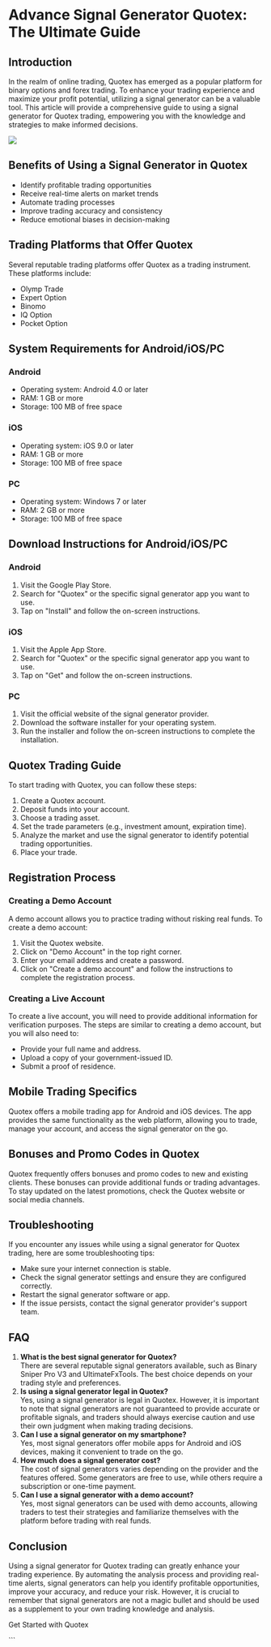 # Advance Signal Generator Quotex: The Ultimate Guide

## Introduction

In the realm of online trading, Quotex has emerged as a popular platform
for binary options and forex trading. To enhance your trading experience
and maximize your profit potential, utilizing a signal generator can be
a valuable tool. This article will provide a comprehensive guide to
using a signal generator for Quotex trading, empowering you with the
knowledge and strategies to make informed decisions.

[![](https://static.quotex.io/files/4_en/300_250.jpg)](https://traff.sbs/brokerqxlid)

## Benefits of Using a Signal Generator in Quotex

-   Identify profitable trading opportunities
-   Receive real-time alerts on market trends
-   Automate trading processes
-   Improve trading accuracy and consistency
-   Reduce emotional biases in decision-making

## Trading Platforms that Offer Quotex

Several reputable trading platforms offer Quotex as a trading
instrument. These platforms include:

-   Olymp Trade
-   Expert Option
-   Binomo
-   IQ Option
-   Pocket Option

## System Requirements for Android/iOS/PC

### Android

-   Operating system: Android 4.0 or later
-   RAM: 1 GB or more
-   Storage: 100 MB of free space

### iOS

-   Operating system: iOS 9.0 or later
-   RAM: 1 GB or more
-   Storage: 100 MB of free space

### PC

-   Operating system: Windows 7 or later
-   RAM: 2 GB or more
-   Storage: 100 MB of free space

## Download Instructions for Android/iOS/PC

### Android

1.  Visit the Google Play Store.
2.  Search for "Quotex" or the specific signal generator app you
    want to use.
3.  Tap on "Install" and follow the on-screen instructions.

### iOS

1.  Visit the Apple App Store.
2.  Search for "Quotex" or the specific signal generator app you
    want to use.
3.  Tap on "Get" and follow the on-screen instructions.

### PC

1.  Visit the official website of the signal generator provider.
2.  Download the software installer for your operating system.
3.  Run the installer and follow the on-screen instructions to complete
    the installation.

## Quotex Trading Guide

To start trading with Quotex, you can follow these steps:

1.  Create a Quotex account.
2.  Deposit funds into your account.
3.  Choose a trading asset.
4.  Set the trade parameters (e.g., investment amount, expiration time).
5.  Analyze the market and use the signal generator to identify
    potential trading opportunities.
6.  Place your trade.

## Registration Process

### Creating a Demo Account

A demo account allows you to practice trading without risking real
funds. To create a demo account:

1.  Visit the Quotex website.
2.  Click on "Demo Account" in the top right corner.
3.  Enter your email address and create a password.
4.  Click on "Create a demo account" and follow the instructions
    to complete the registration process.

### Creating a Live Account

To create a live account, you will need to provide additional
information for verification purposes. The steps are similar to creating
a demo account, but you will also need to:

-   Provide your full name and address.
-   Upload a copy of your government-issued ID.
-   Submit a proof of residence.

## Mobile Trading Specifics

Quotex offers a mobile trading app for Android and iOS devices. The app
provides the same functionality as the web platform, allowing you to
trade, manage your account, and access the signal generator on the go.

## Bonuses and Promo Codes in Quotex

Quotex frequently offers bonuses and promo codes to new and existing
clients. These bonuses can provide additional funds or trading
advantages. To stay updated on the latest promotions, check the Quotex
website or social media channels.

## Troubleshooting

If you encounter any issues while using a signal generator for Quotex
trading, here are some troubleshooting tips:

-   Make sure your internet connection is stable.
-   Check the signal generator settings and ensure they are configured
    correctly.
-   Restart the signal generator software or app.
-   If the issue persists, contact the signal generator provider\'s
    support team.

## FAQ

1.  **What is the best signal generator for Quotex?**\
    There are several reputable signal generators available, such as
    Binary Sniper Pro V3 and UltimateFxTools. The best choice depends on
    your trading style and preferences.
2.  **Is using a signal generator legal in Quotex?**\
    Yes, using a signal generator is legal in Quotex. However, it is
    important to note that signal generators are not guaranteed to
    provide accurate or profitable signals, and traders should always
    exercise caution and use their own judgment when making trading
    decisions.
3.  **Can I use a signal generator on my smartphone?**\
    Yes, most signal generators offer mobile apps for Android and iOS
    devices, making it convenient to trade on the go.
4.  **How much does a signal generator cost?**\
    The cost of signal generators varies depending on the provider and
    the features offered. Some generators are free to use, while others
    require a subscription or one-time payment.
5.  **Can I use a signal generator with a demo account?**\
    Yes, most signal generators can be used with demo accounts, allowing
    traders to test their strategies and familiarize themselves with the
    platform before trading with real funds.

## Conclusion

Using a signal generator for Quotex trading can greatly enhance your
trading experience. By automating the analysis process and providing
real-time alerts, signal generators can help you identify profitable
opportunities, improve your accuracy, and reduce your risk. However, it
is crucial to remember that signal generators are not a magic bullet and
should be used as a supplement to your own trading knowledge and
analysis.

Get Started with Quotex

\`\`\`

